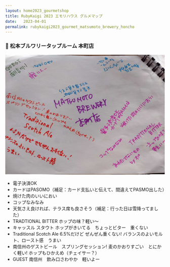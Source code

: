 ```yaml
---
layout: home2023_gourmetshop
title: RubyKaigi 2023 エモリハウス グルメマップ
date:   2023-04-01
permalink: rubykaigi2023_gourmet_matsumoto_brewery_honcho
---
```

<div class="container">
  <h3 id="matsumoto_brewery_honcho">🍺 松本ブルワリータップルーム 本町店</h3>
  <div class="row">
    <div class="col-md-6">
      <img src="/assets/images/rubykaigi2023_gourmetmap/matsumoto_brewery_honcho.jpg" class="hand-write">
    </div>
    <div class="col-md-6">
      <ul>
		<li>電子決済OK</li>
		<li>カードはPASOMO（補足：カード支払いと伝えて、間違えてPASMO出した）</li>
		<li>焼けた肉のいいにおい</li>
		<li>コップなみなみ</li>
		<li>天気さえ良ければ、テラス席も良さそう（補足：行った日は雪降ってました）</li>
		<li>TRADTIONAL BITTER ホップの味？軽い〜</li>
		<li>キャッスル スタウト ホップがきいてる　ちょっとビター　重くない</li>
		<li>Traditional Scotch Ale 6.5%だけど ぜんぜん重くない! バランスのよいモルト、ロースト感　うまい</li>
		<li>南信州のゲストビール　スプリングセッション! 麦のかおりすごい　とにかく軽い! ホップもひかえめ（チェイサー？）</li>
		<li>GUEST 南信州　飲み口さわやか　軽いよー</li>
      </ul>
    </div>
  </div>
</div>
